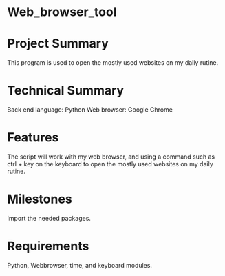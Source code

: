 # Web_browser_tool

# Project Summary
This program is used to open the mostly used websites on my daily rutine.

# Technical Summary
Back end language: Python
Web browser: Google Chrome

# Features
The script will work with my web browser, and using a command such as ctrl + key on the keyboard
to open the mostly used websites on my daily rutine.

# Milestones
Import the needed packages.

# Requirements
Python, 
Webbrowser, time, and keyboard modules.

